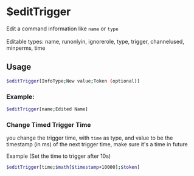 # $editTrigger

Edit a command information like `name` or `type`\
\
Editable types: name, runonlyin, ignorerole,  type, trigger, channelused, minperms, time

## Usage

```bash
$editTrigger[InfoType;New value;Token (optional)]
```

### Example:
```bash
$editTrigger[name;Edited Name]
```

### Change Timed Trigger Time
you change the trigger time, with `time` as type, and value to be the timestamp (in ms) of the next trigger time, make sure it's a time in future

Example (Set the time to trigger after 10s)
```bash
$editTrigger[time;$math[$timestamp+10000];$token]
```